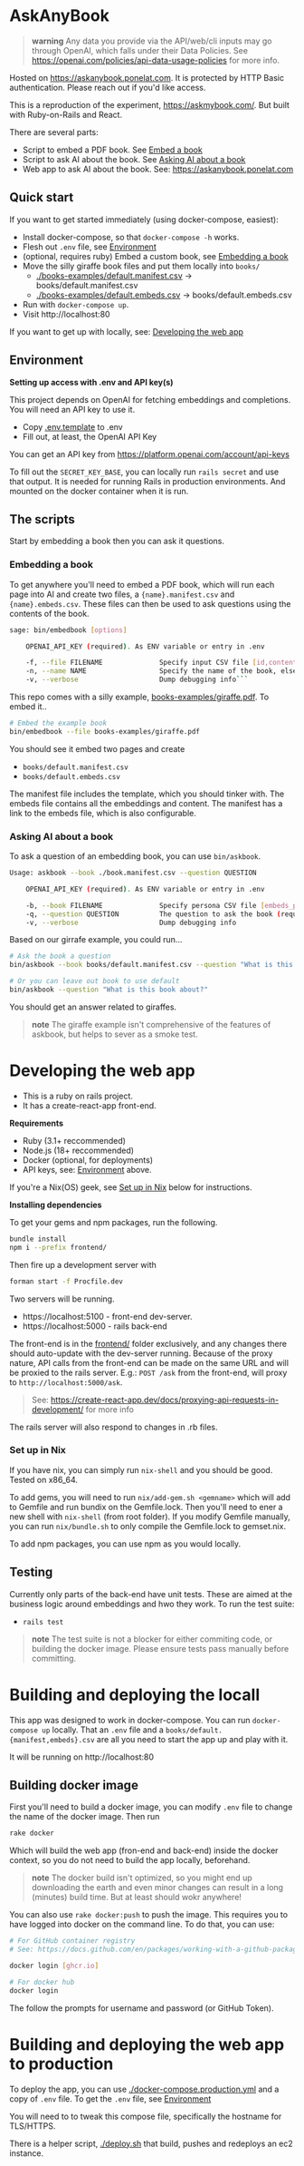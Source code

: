 # AskAnyBook

> **warning**
>  Any data you provide via the API/web/cli inputs may go through OpenAI, which falls under their Data Policies. See https://openai.com/policies/api-data-usage-policies for more info.

Hosted on https://askanybook.ponelat.com.
It is protected by HTTP Basic authentication. Please reach out if you'd like access.


This is a reproduction of the experiment, https://askmybook.com/. But built with Ruby-on-Rails and React.

There are several parts:

- Script to embed a PDF book. See [Embed a book](#embedding-a-book)
- Script to ask AI about the book. See [Asking AI about a book](#asking-ai-about-a-book)
- Web app to ask AI about the book. See: https://askanybook.ponelat.com


## Quick start

If you want to get started immediately (using docker-compose, easiest):

- Install docker-compose, so that `docker-compose -h` works.
- Flesh out `.env` file, see [Environment](#environment)
- (optional, requires ruby) Embed a custom book, see [Embedding a book](./#embedding-a-book)
- Move the silly giraffe book files and put them locally into `books/`
  - [./books-examples/default.manifest.csv]() -> books/default.manifest.csv
  - [./books-examples/default.embeds.csv]() -> books/default.embeds.csv
- Run with `docker-compose up`. 
- Visit http://localhost:80

If you want to get up with locally, see: [Developing the web app](#developing-the-web-app)

## Environment

**Setting up access with .env and API key(s)**

This project depends on OpenAI for fetching embeddings and completions. You will need an API key to use it.

- Copy [.env.template](.env.template) to .env 
- Fill out, at least, the OpenAI API Key

You can get an API key from https://platform.openai.com/account/api-keys

To fill out the `SECRET_KEY_BASE`, you can locally run `rails secret` and use that output. It is needed for running Rails in production environments. And mounted on the docker container when it is run.


## The scripts

Start by embedding a book then you can ask it questions.


### Embedding a book

To get anywhere you'll need to embed a PDF book, which will run each page into AI and create two files, a `{name}.manifest.csv` and `{name}.embeds.csv`. These files can then be used to ask questions using the contents of the book.

```sh
sage: bin/embedbook [options]

	OPENAI_API_KEY (required). As ENV variable or entry in .env

    -f, --file FILENAME              Specify input CSV file [id,content] (required)
    -n, --name NAME                  Specify the name of the book, else it will be called "default" for use with the web app""
    -v, --verbose                    Dump debugging info```
```

This repo comes with a silly example, [books-examples/giraffe.pdf](books-examples/giraffe.pdf). To embed it..

```sh
# Embed the example book
bin/embedbook --file books-examples/giraffe.pdf
```

You should see it embed two pages and create
- `books/default.manifest.csv`
- `books/default.embeds.csv`

The manifest file includes the template, which you should tinker with. The embeds file contains all the embeddings and content. The manifest has a link to the embeds file, which is also configurable.

### Asking AI about a book

To ask a question of an embedding book, you can use `bin/askbook`. 

```sh
Usage: askbook --book ./book.manifest.csv --question QUESTION

	OPENAI_API_KEY (required). As ENV variable or entry in .env

    -b, --book FILENAME              Specify persona CSV file [embeds_path,prompt_template] else defaults to books/default.manifest.csv
    -q, --question QUESTION          The question to ask the book (required). Typically wrapped in quotes
    -v, --verbose                    Dump debugging info
```

Based on our girrafe example, you could run...

```sh
# Ask the book a question
bin/askbook --book books/default.manifest.csv --question "What is this book about?"

# Or you can leave out book to use default
bin/askbook --question "What is this book about?"
```

You should get an answer related to giraffes.

> **note**
>  The giraffe example isn't comprehensive of the features of askbook, but helps to sever as a smoke test.


# Developing the web app

- This is a ruby on rails project. 
- It has a create-react-app front-end.

**Requirements**

- Ruby (3.1+ reccommended)
- Node.js (18+ reccommended)
- Docker (optional, for deployments)
- API keys, see: [Environment](#environment) above.
	


If you're a Nix(OS) geek, see [Set up in Nix](#setup-in-nix) below for instructions.


**Installing dependencies**

To get your gems and npm packages, run the following.

```sh
bundle install
npm i --prefix frontend/
```

Then fire up a development server with 
```sh
forman start -f Procfile.dev
```

Two servers will be running.
- https://localhost:5100 - front-end dev-server. 
- https://localhost:5000 - rails back-end

The front-end is in the [frontend/](frontend/) folder exclusively, and any changes there should auto-update with the dev-server running. 
Because of the proxy nature, API calls from the front-end can be made on the same URL and will be proxied to the rails server. E.g.: `POST /ask` from the front-end, will proxy to `http://localhost:5000/ask`.

> See: https://create-react-app.dev/docs/proxying-api-requests-in-development/ for more info

The rails server will also respond to changes in .rb files. 

### Set up in Nix

If you have nix, you can simply run `nix-shell` and you should be good.
Tested on x86_64.

To add gems, you will need to run `nix/add-gem.sh <gemname>` which will add to Gemfile and run bundix on the Gemfile.lock. Then you'll need to ener a new shell with `nix-shell` (from root folder). If you modify Gemfile manually, you can run `nix/bundle.sh` to only compile the Gemfile.lock to gemset.nix.

To add npm packages, you can use npm as you would locally. 

## Testing

Currently only parts of the back-end have unit tests. These are aimed at the business logic around embeddings and hwo they work. To run the test suite:

- `rails test`

> **note**
> The test suite is not a blocker for either commiting code, or building the docker image. Please ensure tests pass manually before committing. 


# Building and deploying the locall


This app was designed to work in docker-compose.
You can run `docker-compose up` locally. That an `.env` file and a `books/default.{manifest,embeds}.csv` are all you need to start the app up and play with it.

It will be running on http://localhost:80

## Building docker image

First you'll need to build a docker image, you can modify `.env` file to change the name of the docker image. 
Then run 
```sh
rake docker
```

Which will build the web app (fron-end and back-end) inside the docker context, so you do not need to build the app locally, beforehand.

> **note**
> The docker build isn't optimized, so you might end up downloading the earth and even minor changes can result in a long (minutes) build time. But at least should wokr anywhere!

You can also use `rake docker:push` to push the image. This requires you to have logged into docker on the command line. To do that, you can use:

```sh
# For GitHub container registry
# See: https://docs.github.com/en/packages/working-with-a-github-packages-registry/working-with-the-container-registry 

docker login [ghcr.io]

# For docker hub
docker login
```

The follow the prompts for username and password (or GitHub Token).

# Building and deploying the web app to production

To deploy the app, you can use [./docker-compose.production.yml](./docker-compose.production.yml) and a copy of `.env` file.
To get the `.env` file, see [Environment](#environment)

You will need to to tweak this compose file, specifically the hostname for TLS/HTTPS.

There is a helper script, [./deploy.sh](./deploy.sh) that build, pushes and redeploys an ec2 instance.

